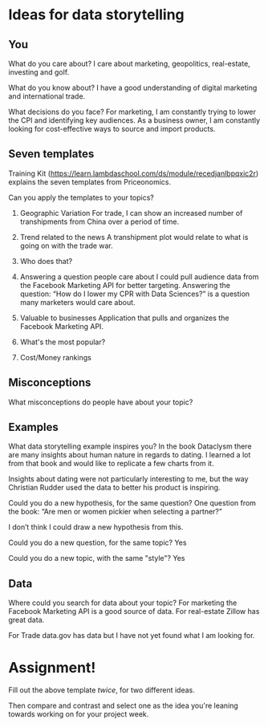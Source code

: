 # Ideas for data storytelling

## You

What do you care about?
I care about marketing, geopolitics, real-estate, investing and golf.

What do you know about?
I have a good understanding of digital marketing and international trade.

What decisions do you face?
For marketing, I am constantly trying to lower the CPI and identifying key audiences. As a business owner, I‌ am constantly looking for cost-effective ways to source and import products.

## Seven templates

Training Kit (https://learn.lambdaschool.com/ds/module/recedjanlbpqxic2r) explains the seven templates from Priceonomics.

Can you apply the templates to your topics? 

1. Geographic Variation
For trade, I can show an increased number of transhipments from China over a period of time.

2. Trend related to the news
A transhipment plot would relate to what is going on with the trade war.

3. Who does that?


4. Answering a question people care about
I could pull audience data from the Facebook Marketing API‌ for better targeting. Answering the question: “How do I lower my CPR with Data Sciences?” is a question many marketers would care about.

5. Valuable to businesses
Application that pulls and organizes the Facebook Marketing API.

6. What's the most popular?


7. Cost/Money rankings


## Misconceptions

What misconceptions do people have about your topic?


## Examples

What data storytelling example inspires you?
In the book Dataclysm there are many insights about human nature in regards to dating. I learned a lot from that book and would like to replicate a few charts from it.

Insights about dating were not particularly interesting to me, but the way Christian Rudder used the data to better his product is inspiring.

Could you do a new hypothesis, for the same question?
One question from the book:‌ “Are men or women pickier when selecting a partner?”

I don’t think I could draw a new hypothesis from this.

Could you do a new question, for the same topic?
Yes

Could you do a new topic, with the same "style"?
Yes

## Data

Where could you search for data about your topic?
For marketing the Facebook Marketing API is a good source of data.
For real-estate Zillow has great data.

For Trade data.gov has data but I have not yet found what I am looking for.


# Assignment!

Fill out the above template *twice*, for two different ideas.

Then compare and contrast and select one as the idea you're leaning towards
working on for your project week.

